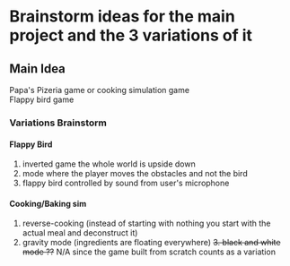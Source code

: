 # Brainstorm ideas for the main project and the 3 variations of it 

## Main Idea
Papa's Pizeria game or cooking simulation game <br/>
Flappy bird game

### Variations Brainstorm

#### Flappy Bird
1. inverted game the whole world is upside down
2. mode where the player moves the obstacles and not the bird
3. flappy bird controlled by sound from user's microphone

#### Cooking/Baking sim
1. reverse-cooking (instead of starting with nothing you start with the actual meal and deconstruct it)
2. gravity mode (ingredients are floating everywhere)
~~3. black and white mode ??~~ N/A since the game built from scratch counts as a variation
